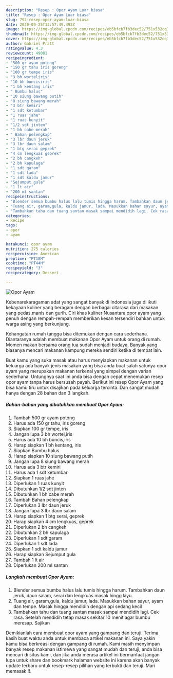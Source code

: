 ```yaml
---
description: "Resep : Opor Ayam Luar biasa"
title: "Resep : Opor Ayam Luar biasa"
slug: 792-resep-opor-ayam-luar-biasa
date: 2020-09-25T12:57:49.492Z
image: https://img-global.cpcdn.com/recipes/eb5bfcb7fb3dec52/751x532cq70/opor-ayam-foto-resep-utama.jpg
thumbnail: https://img-global.cpcdn.com/recipes/eb5bfcb7fb3dec52/751x532cq70/opor-ayam-foto-resep-utama.jpg
cover: https://img-global.cpcdn.com/recipes/eb5bfcb7fb3dec52/751x532cq70/opor-ayam-foto-resep-utama.jpg
author: Gabriel Pratt
ratingvalue: 4.3
reviewcount: 49081
recipeingredient:
- "500 gr ayam potong"
- "150 gr tahu iris goreng"
- "100 gr tempe iris"
- "3 bh worteliris"
- "10 bh buncisiris"
- "1 bh kentang iris"
- " Bumbu halus"
- "10 siung bawang putih"
- "8 siung bawang merah"
- "3 btr kemiri"
- "1 sdt ketumbar"
- "1 ruas jahe"
- "1 ruas kunyit"
- "1/2 sdt jinten"
- "1 bh cabe merah"
- " Bahan pelengkap"
- "3 lbr daun jeruk"
- "3 lbr daun salam"
- "1 btg serai geprek"
- "4 cm lengkuas geprek"
- "2 bh cangkeh"
- "2 bh kapulaga"
- "1 sdt garam"
- "1 sdt lada"
- "1 sdt kaldu jamur"
- "Sejumput gula"
- "1 lt air"
- "200 ml santan"
recipeinstructions:
- "Blender semua bumbu halus lalu tumis hingga harum. Tambahkan daun jeruk, daun salam, serai dan lengkuas masak hingg layu."
- "Tuang air, garam,gula, kaldu jamur, lada. Masukkan bahan sayur, ayam dan tempe. Masak hingga mendidih dengan api sedang kecil"
- "Tambahkan tahu dan tuang santan masak sampai mendidih lagi. Cek rasa. Setelah mendidih tetap masak sekitar 10 menit agar bumbu meresap. Sajikan"
categories:
- Recipe
tags:
- opor
- ayam

katakunci: opor ayam 
nutrition: 275 calories
recipecuisine: American
preptime: "PT18M"
cooktime: "PT44M"
recipeyield: "3"
recipecategory: Dessert

---
```



![Opor Ayam](https://img-global.cpcdn.com/recipes/eb5bfcb7fb3dec52/751x532cq70/opor-ayam-foto-resep-utama.jpg)

Kebenarekaragaman adat yang sangat banyak di Indonesia juga di ikuti kekayaan kuliner yang beragam dengan berbagai citarasa dari masakan yang pedas,manis dan gurih. Ciri khas kuliner Nusantara opor ayam yang penuh dengan rempah-rempah memberikan kesan tersendiri bahkan untuk warga asing yang berkunjung.




Kehangatan rumah tangga bisa ditemukan dengan cara sederhana. Diantaranya adalah membuat makanan Opor Ayam untuk orang di rumah. Momen makan bersama orang tua sudah menjadi budaya, Banyak yang biasanya mencari makanan kampung mereka sendiri ketika di tempat lain.

Buat kamu yang suka masak atau harus menyiapkan makanan untuk keluarga ada banyak jenis masakan yang bisa anda buat salah satunya opor ayam yang merupakan makanan terkenal yang simpel dengan varian sederhana. Untungnya saat ini anda bisa dengan cepat menemukan resep opor ayam tanpa harus bersusah payah.
Berikut ini resep Opor Ayam yang bisa kamu tiru untuk disajikan pada keluarga tercinta. Dan sangat mudah hanya dengan 28 bahan dan 3 langkah.


<!--inarticleads1-->

##### Bahan-bahan yang dibutuhkan membuat Opor Ayam:

1. Tambah 500 gr ayam potong
1. Harus ada 150 gr tahu, iris goreng
1. Siapkan 100 gr tempe, iris
1. Jangan lupa 3 bh wortel,iris
1. Harus ada 10 bh buncis,iris
1. Harap siapkan 1 bh kentang, iris
1. Siapkan  Bumbu halus
1. Harap siapkan 10 siung bawang putih
1. Jangan lupa 8 siung bawang merah
1. Harus ada 3 btr kemiri
1. Harus ada 1 sdt ketumbar
1. Siapkan 1 ruas jahe
1. Diperlukan 1 ruas kunyit
1. Dibutuhkan 1/2 sdt jinten
1. Dibutuhkan 1 bh cabe merah
1. Tambah  Bahan pelengkap
1. Diperlukan 3 lbr daun jeruk
1. Jangan lupa 3 lbr daun salam
1. Harap siapkan 1 btg serai, geprek
1. Harap siapkan 4 cm lengkuas, geprek
1. Diperlukan 2 bh cangkeh
1. Dibutuhkan 2 bh kapulaga
1. Diperlukan 1 sdt garam
1. Diperlukan 1 sdt lada
1. Siapkan 1 sdt kaldu jamur
1. Harap siapkan Sejumput gula
1. Tambah 1 lt air
1. Diperlukan 200 ml santan




<!--inarticleads2-->

##### Langkah membuat  Opor Ayam:

1. Blender semua bumbu halus lalu tumis hingga harum. Tambahkan daun jeruk, daun salam, serai dan lengkuas masak hingg layu.
1. Tuang air, garam,gula, kaldu jamur, lada. Masukkan bahan sayur, ayam dan tempe. Masak hingga mendidih dengan api sedang kecil
1. Tambahkan tahu dan tuang santan masak sampai mendidih lagi. Cek rasa. Setelah mendidih tetap masak sekitar 10 menit agar bumbu meresap. Sajikan




Demikianlah cara membuat opor ayam yang gampang dan teruji. Terima kasih buat waktu anda untuk membaca artikel makanan ini. Saya yakin kamu bisa berkreasi dengan gampang di rumah. Kami masih menyimpan banyak resep makanan istimewa yang sangat mudah dan teruji, anda bisa mencari di situs kami, dan jika anda merasa artikel ini bermanfaat jangan lupa untuk share dan bookmark halaman website ini karena akan banyak update terbaru untuk resep-resep pilihan yang terbukti dan teruji. Mari memasak !!. 
